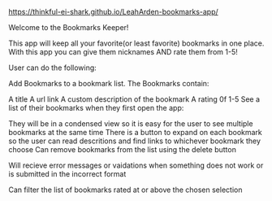 https://thinkful-ei-shark.github.io/LeahArden-bookmarks-app/

Welcome to the Bookmarks Keeper!

This app will keep all your favorite(or least favorite) bookmarks in one place. With this app you can give them nicknames AND rate them from 1-5!

User can do the following:

Add Bookmarks to a bookmark list. The Bookmarks contain:

A title
A url link
A custom description of the bookmark
A rating 0f 1-5
See a list of their bookmarks when they first open the app:

They will be in a condensed view so it is easy for the user to see multiple bookmarks at the same time
There is a button to expand on each bookmark so the user can read descritions and find links to whichever bookmark they choose
Can remove bookmarks from the list using the delete button

Will recieve error messages or vaidations when something does not work or is submitted in the incorrect format

Can filter the list of bookmarks rated at or above the chosen selection
